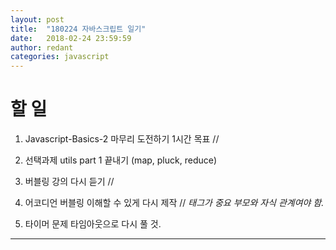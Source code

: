 ```yaml
---
layout: post
title:  "180224 자바스크립트 일기"
date:   2018-02-24 23:59:59
author: redant
categories: javascript
---
```


# 할 일 


1. Javascript-Basics-2 마무리 도전하기 1시간 목표 //


2. 선택과제 utils part 1 끝내기 (map, pluck, reduce)


3. 버블링 강의 다시 듣기 //


4. 어코디언 버블링 이해할 수 있게 다시 제작 // *태그가 중요 부모와 자식 관계여야 함.*


6. 타이머 문제 타임아웃으로 다시 풀 것.


---

